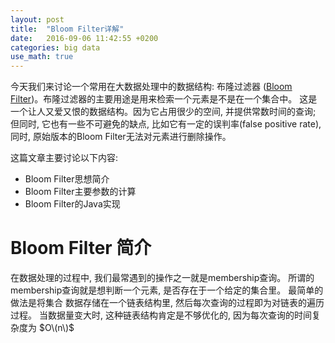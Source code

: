 ```yaml
---
layout: post
title:  "Bloom Filter详解"
date:   2016-09-06 11:42:55 +0200
categories: big data
use_math: true
---
```


今天我们来讨论一个常用在大数据处理中的数据结构: 布隆过滤器 ([Bloom Filter])。布隆过滤器的主要用途是用来检索一个元素是不是在一个集合中。
这是一个让人又爱又恨的数据结构。因为它占用很少的空间, 并提供常数时间的查询; 但同时, 它也有一些不可避免的缺点, 比如它有一定的误判率\(false positive rate\),
同时, 原始版本的Bloom Filter无法对元素进行删除操作。

 这篇文章主要讨论以下内容:

*   Bloom Filter思想简介
*   Bloom Filter主要参数的计算
*   Bloom Filter的Java实现

Bloom Filter 简介
=================

在数据处理的过程中, 我们最常遇到的操作之一就是membership查询。 所谓的membership查询就是想判断一个元素, 是否存在于一个给定的集合里。 最简单的做法是将集合
数据存储在一个链表结构里, 然后每次查询的过程即为对链表的遍历过程。 当数据量变大时, 这种链表结构肯定是不够优化的, 因为每次查询的时间复杂度为 $O\(n\)$



[Bloom Filter]: https://en.wikipedia.org/wiki/Bloom_filter